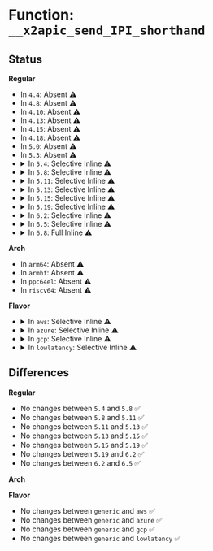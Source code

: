 # Function: <code>__x2apic_send_IPI_shorthand</code>

## Status
<b>Regular</b>
<ul>
<li>
In <code>4.4</code>: Absent ⚠️
</li>
<li>
In <code>4.8</code>: Absent ⚠️
</li>
<li>
In <code>4.10</code>: Absent ⚠️
</li>
<li>
In <code>4.13</code>: Absent ⚠️
</li>
<li>
In <code>4.15</code>: Absent ⚠️
</li>
<li>
In <code>4.18</code>: Absent ⚠️
</li>
<li>
In <code>5.0</code>: Absent ⚠️
</li>
<li>
In <code>5.3</code>: Absent ⚠️
</li>
<li>
<details>
<summary>In <code>5.4</code>: Selective Inline ⚠️</summary>

```c
void __x2apic_send_IPI_shorthand(int vector, u32 which);
```

**Collision:** Unique Global

**Inline:** Selective

**Transformation:** False

**Instances:**

```
In arch/x86/kernel/apic/x2apic_phys.c (ffffffff8106de35)
Location: arch/x86/kernel/apic/x2apic_phys.c:115
Inline: True
Inline callers:
  - arch/x86/kernel/apic/x2apic_phys.c:x2apic_send_IPI_all
  - arch/x86/kernel/apic/x2apic_phys.c:x2apic_send_IPI_allbutself
Direct callers:
  - arch/x86/kernel/apic/x2apic_cluster.c:x2apic_send_IPI_all
  - arch/x86/kernel/apic/x2apic_cluster.c:x2apic_send_IPI_allbutself
```
**Symbols:**

```
ffffffff8106ded0-ffffffff8106defd: __x2apic_send_IPI_shorthand (STB_GLOBAL)
```
</details>
</li>
<li>
<details>
<summary>In <code>5.8</code>: Selective Inline ⚠️</summary>

```c
void __x2apic_send_IPI_shorthand(int vector, u32 which);
```

**Collision:** Unique Global

**Inline:** Selective

**Transformation:** False

**Instances:**

```
In arch/x86/kernel/apic/x2apic_phys.c (ffffffff810752e5)
Location: arch/x86/kernel/apic/x2apic_phys.c:115
Inline: True
Inline callers:
  - arch/x86/kernel/apic/x2apic_phys.c:x2apic_send_IPI_all
  - arch/x86/kernel/apic/x2apic_phys.c:x2apic_send_IPI_allbutself
Direct callers:
  - arch/x86/kernel/apic/x2apic_cluster.c:x2apic_send_IPI_all
  - arch/x86/kernel/apic/x2apic_cluster.c:x2apic_send_IPI_allbutself
```
**Symbols:**

```
ffffffff810753a0-ffffffff810753cd: __x2apic_send_IPI_shorthand (STB_GLOBAL)
```
</details>
</li>
<li>
<details>
<summary>In <code>5.11</code>: Selective Inline ⚠️</summary>

```c
void __x2apic_send_IPI_shorthand(int vector, u32 which);
```

**Collision:** Unique Global

**Inline:** Selective

**Transformation:** False

**Instances:**

```
In arch/x86/kernel/apic/x2apic_phys.c (ffffffff81075945)
Location: arch/x86/kernel/apic/x2apic_phys.c:126
Inline: True
Inline callers:
  - arch/x86/kernel/apic/x2apic_phys.c:x2apic_send_IPI_all
  - arch/x86/kernel/apic/x2apic_phys.c:x2apic_send_IPI_allbutself
Direct callers:
  - arch/x86/kernel/apic/x2apic_cluster.c:x2apic_send_IPI_all
  - arch/x86/kernel/apic/x2apic_cluster.c:x2apic_send_IPI_allbutself
```
**Symbols:**

```
ffffffff81075a00-ffffffff81075a30: __x2apic_send_IPI_shorthand (STB_GLOBAL)
```
</details>
</li>
<li>
<details>
<summary>In <code>5.13</code>: Selective Inline ⚠️</summary>

```c
void __x2apic_send_IPI_shorthand(int vector, u32 which);
```

**Collision:** Unique Global

**Inline:** Selective

**Transformation:** False

**Instances:**

```
In arch/x86/kernel/apic/x2apic_phys.c (ffffffff810763e5)
Location: arch/x86/kernel/apic/x2apic_phys.c:126
Inline: True
Inline callers:
  - arch/x86/kernel/apic/x2apic_phys.c:x2apic_send_IPI_all
  - arch/x86/kernel/apic/x2apic_phys.c:x2apic_send_IPI_allbutself
Direct callers:
  - arch/x86/kernel/apic/x2apic_cluster.c:x2apic_send_IPI_all
  - arch/x86/kernel/apic/x2apic_cluster.c:x2apic_send_IPI_allbutself
```
**Symbols:**

```
ffffffff810764a0-ffffffff810764d0: __x2apic_send_IPI_shorthand (STB_GLOBAL)
```
</details>
</li>
<li>
<details>
<summary>In <code>5.15</code>: Selective Inline ⚠️</summary>

```c
void __x2apic_send_IPI_shorthand(int vector, u32 which);
```

**Collision:** Unique Global

**Inline:** Selective

**Transformation:** False

**Instances:**

```
In arch/x86/kernel/apic/x2apic_phys.c (ffffffff81083a35)
Location: arch/x86/kernel/apic/x2apic_phys.c:126
Inline: True
Inline callers:
  - arch/x86/kernel/apic/x2apic_phys.c:x2apic_send_IPI_all
  - arch/x86/kernel/apic/x2apic_phys.c:x2apic_send_IPI_allbutself
Direct callers:
  - arch/x86/kernel/apic/x2apic_cluster.c:x2apic_send_IPI_all
  - arch/x86/kernel/apic/x2apic_cluster.c:x2apic_send_IPI_allbutself
```
**Symbols:**

```
ffffffff81083af0-ffffffff81083b20: __x2apic_send_IPI_shorthand (STB_GLOBAL)
```
</details>
</li>
<li>
<details>
<summary>In <code>5.19</code>: Selective Inline ⚠️</summary>

```c
void __x2apic_send_IPI_shorthand(int vector, u32 which);
```

**Collision:** Unique Global

**Inline:** Selective

**Transformation:** False

**Instances:**

```
In arch/x86/kernel/apic/x2apic_phys.c (ffffffff81093a15)
Location: arch/x86/kernel/apic/x2apic_phys.c:126
Inline: True
Inline callers:
  - arch/x86/kernel/apic/x2apic_phys.c:x2apic_send_IPI_all
  - arch/x86/kernel/apic/x2apic_phys.c:x2apic_send_IPI_allbutself
Direct callers:
  - arch/x86/kernel/apic/x2apic_cluster.c:x2apic_send_IPI_all
  - arch/x86/kernel/apic/x2apic_cluster.c:x2apic_send_IPI_allbutself
```
**Symbols:**

```
ffffffff81093b00-ffffffff81093b49: __x2apic_send_IPI_shorthand (STB_GLOBAL)
```
</details>
</li>
<li>
<details>
<summary>In <code>6.2</code>: Selective Inline ⚠️</summary>

```c
void __x2apic_send_IPI_shorthand(int vector, u32 which);
```

**Collision:** Unique Global

**Inline:** Selective

**Transformation:** False

**Instances:**

```
In arch/x86/kernel/apic/x2apic_phys.c (ffffffff810a9145)
Location: arch/x86/kernel/apic/x2apic_phys.c:126
Inline: True
Inline callers:
  - arch/x86/kernel/apic/x2apic_phys.c:x2apic_send_IPI_all
  - arch/x86/kernel/apic/x2apic_phys.c:x2apic_send_IPI_allbutself
Direct callers:
  - arch/x86/kernel/apic/x2apic_cluster.c:x2apic_send_IPI_all
  - arch/x86/kernel/apic/x2apic_cluster.c:x2apic_send_IPI_allbutself
```
**Symbols:**

```
ffffffff810a9200-ffffffff810a9249: __x2apic_send_IPI_shorthand (STB_GLOBAL)
```
</details>
</li>
<li>
<details>
<summary>In <code>6.5</code>: Selective Inline ⚠️</summary>

```c
void __x2apic_send_IPI_shorthand(int vector, u32 which);
```

**Collision:** Unique Global

**Inline:** Selective

**Transformation:** False

**Instances:**

```
In arch/x86/kernel/apic/x2apic_phys.c (ffffffff810ac305)
Location: arch/x86/kernel/apic/x2apic_phys.c:129
Inline: True
Inline callers:
  - arch/x86/kernel/apic/x2apic_phys.c:x2apic_send_IPI_all
  - arch/x86/kernel/apic/x2apic_phys.c:x2apic_send_IPI_allbutself
Direct callers:
  - arch/x86/kernel/apic/x2apic_cluster.c:x2apic_send_IPI_all
  - arch/x86/kernel/apic/x2apic_cluster.c:x2apic_send_IPI_allbutself
```
**Symbols:**

```
ffffffff810ac420-ffffffff810ac469: __x2apic_send_IPI_shorthand (STB_GLOBAL)
```
</details>
</li>
<li>
<details>
<summary>In <code>6.8</code>: Full Inline ⚠️</summary>

**Collision:** Unique Static

**Inline:** Full

**Transformation:** False

**Instances:**

```
In arch/x86/kernel/apic/x2apic_phys.c (ffffffff810b2ec5)
Location: arch/x86/kernel/apic/x2apic_phys.c:86
Inline: True
Inline callers:
  - arch/x86/kernel/apic/x2apic_phys.c:x2apic_send_IPI_all
  - arch/x86/kernel/apic/x2apic_phys.c:x2apic_send_IPI_allbutself
```
</details>
</li>
</ul>
<b>Arch</b>
<ul>
<li>
In <code>arm64</code>: Absent ⚠️
</li>
<li>
In <code>armhf</code>: Absent ⚠️
</li>
<li>
In <code>ppc64el</code>: Absent ⚠️
</li>
<li>
In <code>riscv64</code>: Absent ⚠️
</li>
</ul>
<b>Flavor</b>
<ul>
<li>
<details>
<summary>In <code>aws</code>: Selective Inline ⚠️</summary>

```c
void __x2apic_send_IPI_shorthand(int vector, u32 which);
```

**Collision:** Unique Global

**Inline:** Selective

**Transformation:** False

**Instances:**

```
In arch/x86/kernel/apic/x2apic_phys.c (ffffffff8106cdd5)
Location: arch/x86/kernel/apic/x2apic_phys.c:115
Inline: True
Inline callers:
  - arch/x86/kernel/apic/x2apic_phys.c:x2apic_send_IPI_all
  - arch/x86/kernel/apic/x2apic_phys.c:x2apic_send_IPI_allbutself
Direct callers:
  - arch/x86/kernel/apic/x2apic_cluster.c:x2apic_send_IPI_all
  - arch/x86/kernel/apic/x2apic_cluster.c:x2apic_send_IPI_allbutself
```
**Symbols:**

```
ffffffff8106ce70-ffffffff8106ce9d: __x2apic_send_IPI_shorthand (STB_GLOBAL)
```
</details>
</li>
<li>
<details>
<summary>In <code>azure</code>: Selective Inline ⚠️</summary>

```c
void __x2apic_send_IPI_shorthand(int vector, u32 which);
```

**Collision:** Unique Global

**Inline:** Selective

**Transformation:** False

**Instances:**

```
In arch/x86/kernel/apic/x2apic_phys.c (ffffffff8105d0f5)
Location: arch/x86/kernel/apic/x2apic_phys.c:115
Inline: True
Inline callers:
  - arch/x86/kernel/apic/x2apic_phys.c:x2apic_send_IPI_all
  - arch/x86/kernel/apic/x2apic_phys.c:x2apic_send_IPI_allbutself
Direct callers:
  - arch/x86/kernel/apic/x2apic_cluster.c:x2apic_send_IPI_all
  - arch/x86/kernel/apic/x2apic_cluster.c:x2apic_send_IPI_allbutself
```
**Symbols:**

```
ffffffff8105d260-ffffffff8105d29b: __x2apic_send_IPI_shorthand (STB_GLOBAL)
```
</details>
</li>
<li>
<details>
<summary>In <code>gcp</code>: Selective Inline ⚠️</summary>

```c
void __x2apic_send_IPI_shorthand(int vector, u32 which);
```

**Collision:** Unique Global

**Inline:** Selective

**Transformation:** False

**Instances:**

```
In arch/x86/kernel/apic/x2apic_phys.c (ffffffff8106d285)
Location: arch/x86/kernel/apic/x2apic_phys.c:115
Inline: True
Inline callers:
  - arch/x86/kernel/apic/x2apic_phys.c:x2apic_send_IPI_all
  - arch/x86/kernel/apic/x2apic_phys.c:x2apic_send_IPI_allbutself
Direct callers:
  - arch/x86/kernel/apic/x2apic_cluster.c:x2apic_send_IPI_all
  - arch/x86/kernel/apic/x2apic_cluster.c:x2apic_send_IPI_allbutself
```
**Symbols:**

```
ffffffff8106d320-ffffffff8106d34d: __x2apic_send_IPI_shorthand (STB_GLOBAL)
```
</details>
</li>
<li>
<details>
<summary>In <code>lowlatency</code>: Selective Inline ⚠️</summary>

```c
void __x2apic_send_IPI_shorthand(int vector, u32 which);
```

**Collision:** Unique Global

**Inline:** Selective

**Transformation:** False

**Instances:**

```
In arch/x86/kernel/apic/x2apic_phys.c (ffffffff8106f505)
Location: arch/x86/kernel/apic/x2apic_phys.c:115
Inline: True
Inline callers:
  - arch/x86/kernel/apic/x2apic_phys.c:x2apic_send_IPI_all
  - arch/x86/kernel/apic/x2apic_phys.c:x2apic_send_IPI_allbutself
Direct callers:
  - arch/x86/kernel/apic/x2apic_cluster.c:x2apic_send_IPI_all
  - arch/x86/kernel/apic/x2apic_cluster.c:x2apic_send_IPI_allbutself
```
**Symbols:**

```
ffffffff8106f5a0-ffffffff8106f5cd: __x2apic_send_IPI_shorthand (STB_GLOBAL)
```
</details>
</li>
</ul>

## Differences
<b>Regular</b>
<ul>
<li>
No changes between <code>5.4</code> and <code>5.8</code> ✅
</li>
<li>
No changes between <code>5.8</code> and <code>5.11</code> ✅
</li>
<li>
No changes between <code>5.11</code> and <code>5.13</code> ✅
</li>
<li>
No changes between <code>5.13</code> and <code>5.15</code> ✅
</li>
<li>
No changes between <code>5.15</code> and <code>5.19</code> ✅
</li>
<li>
No changes between <code>5.19</code> and <code>6.2</code> ✅
</li>
<li>
No changes between <code>6.2</code> and <code>6.5</code> ✅
</li>
</ul>
<b>Arch</b>
<ul>
</ul>
<b>Flavor</b>
<ul>
<li>
No changes between <code>generic</code> and <code>aws</code> ✅
</li>
<li>
No changes between <code>generic</code> and <code>azure</code> ✅
</li>
<li>
No changes between <code>generic</code> and <code>gcp</code> ✅
</li>
<li>
No changes between <code>generic</code> and <code>lowlatency</code> ✅
</li>
</ul>
